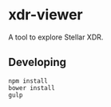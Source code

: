 # xdr-viewer

A tool to explore Stellar XDR.

## Developing

```
npm install
bower install
gulp
```
